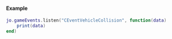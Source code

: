 <!-- #region client|jo.gameEvents.listen -->
#### Example
```lua
jo.gameEvents.listen("CEventVehicleCollision", function(data)
    print(data)
end)

```
<!-- #endregion client|jo.gameEvents.listen -->

